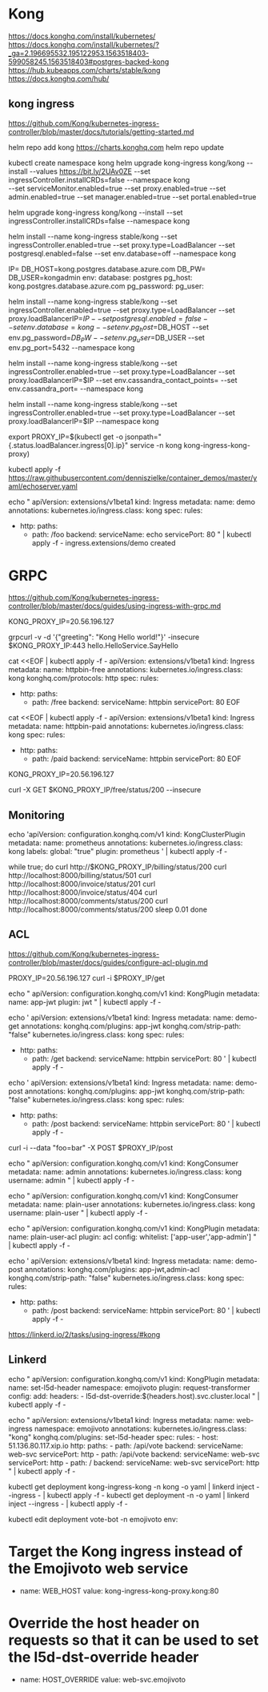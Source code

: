 # Kong
https://docs.konghq.com/install/kubernetes/
https://docs.konghq.com/install/kubernetes/?_ga=2.196695532.195122953.1563518403-599058245.1563518403#postgres-backed-kong
https://hub.kubeapps.com/charts/stable/kong
https://docs.konghq.com/hub/


## kong ingress
https://github.com/Kong/kubernetes-ingress-controller/blob/master/docs/tutorials/getting-started.md

helm repo add kong https://charts.konghq.com
helm repo update

kubectl create namespace kong
helm upgrade kong-ingress kong/kong --install --values https://bit.ly/2UAv0ZE --set ingressController.installCRDs=false --namespace kong \
  --set serviceMonitor.enabled=true --set proxy.enabled=true --set admin.enabled=true --set manager.enabled=true --set portal.enabled=true

helm upgrade kong-ingress kong/kong --install --set ingressController.installCRDs=false --namespace kong

helm install --name kong-ingress stable/kong --set ingressController.enabled=true --set proxy.type=LoadBalancer --set postgresql.enabled=false --set env.database=off --namespace kong

IP=
DB_HOST=kong.postgres.database.azure.com
DB_PW=
DB_USER=kongadmin
env:
  database: postgres
  pg_host: kong.postgres.database.azure.com
  pg_password: 
  pg_user: 

helm install --name kong-ingress stable/kong --set ingressController.enabled=true --set proxy.type=LoadBalancer --set proxy.loadBalancerIP=$IP --set postgresql.enabled=false --set env.database=kong   --set env.pg_host=$DB_HOST --set env.pg_password=$DB_PW --set env.pg_user=$DB_USER --set env.pg_port=5432 --namespace kong

helm install --name kong-ingress stable/kong --set ingressController.enabled=true --set proxy.type=LoadBalancer --set proxy.loadBalancerIP=$IP --set env.cassandra_contact_points= --set env.cassandra_port=
--namespace kong
	
helm install --name kong-ingress stable/kong --set ingressController.enabled=true --set proxy.type=LoadBalancer --set proxy.loadBalancerIP=$IP --namespace kong

export PROXY_IP=$(kubectl get -o jsonpath="{.status.loadBalancer.ingress[0].ip}" service -n kong kong-ingress-kong-proxy)

kubectl apply -f https://raw.githubusercontent.com/denniszielke/container_demos/master/yaml/echoserver.yaml

echo "
apiVersion: extensions/v1beta1
kind: Ingress
metadata:
  name: demo
  annotations:
    kubernetes.io/ingress.class: kong
spec:
  rules:
  - http:
      paths:
      - path: /foo
        backend:
          serviceName: echo
          servicePort: 80
" | kubectl apply -f -
ingress.extensions/demo created


# GRPC

https://github.com/Kong/kubernetes-ingress-controller/blob/master/docs/guides/using-ingress-with-grpc.md


KONG_PROXY_IP=20.56.196.127 

grpcurl -v -d '{"greeting": "Kong Hello world!"}' -insecure $KONG_PROXY_IP:443 hello.HelloService.SayHello

cat <<EOF | kubectl apply -f -
apiVersion: extensions/v1beta1
kind: Ingress
metadata:
  name: httpbin-free
  annotations:
    kubernetes.io/ingress.class: kong
    konghq.com/protocols: http
spec:
  rules:
  - http:
      paths:
      - path: /free
        backend:
          serviceName: httpbin
          servicePort: 80
EOF

cat <<EOF | kubectl apply -f -
apiVersion: extensions/v1beta1
kind: Ingress
metadata:
  name: httpbin-paid
  annotations:
    kubernetes.io/ingress.class: kong
spec:
  rules:
  - http:
      paths:
      - path: /paid
        backend:
          serviceName: httpbin
          servicePort: 80
EOF

KONG_PROXY_IP=20.56.196.127 

curl -X GET $KONG_PROXY_IP/free/status/200 --insecure


## Monitoring

echo 'apiVersion: configuration.konghq.com/v1
kind: KongClusterPlugin
metadata:
  name: prometheus
  annotations:
    kubernetes.io/ingress.class: kong
  labels:
    global: "true"
plugin: prometheus
' | kubectl apply -f -


while true;
do
  curl http://$KONG_PROXY_IP/billing/status/200
  curl http://localhost:8000/billing/status/501
  curl http://localhost:8000/invoice/status/201
  curl http://localhost:8000/invoice/status/404
  curl http://localhost:8000/comments/status/200
  curl http://localhost:8000/comments/status/200
  sleep 0.01
done


## ACL


https://github.com/Kong/kubernetes-ingress-controller/blob/master/docs/guides/configure-acl-plugin.md


PROXY_IP=20.56.196.127
curl -i $PROXY_IP/get


echo "
apiVersion: configuration.konghq.com/v1
kind: KongPlugin
metadata:
  name: app-jwt
plugin: jwt
" | kubectl apply -f -


echo '
apiVersion: extensions/v1beta1
kind: Ingress
metadata:
  name: demo-get
  annotations:
    konghq.com/plugins: app-jwt
    konghq.com/strip-path: "false"
    kubernetes.io/ingress.class: kong
spec:
  rules:
  - http:
      paths:
      - path: /get
        backend:
          serviceName: httpbin
          servicePort: 80
' | kubectl apply -f -


echo '
apiVersion: extensions/v1beta1
kind: Ingress
metadata:
  name: demo-post
  annotations:
    konghq.com/plugins: app-jwt
    konghq.com/strip-path: "false"
    kubernetes.io/ingress.class: kong
spec:
  rules:
  - http:
      paths:
      - path: /post
        backend:
          serviceName: httpbin
          servicePort: 80
' | kubectl apply -f -


curl -i --data "foo=bar" -X POST $PROXY_IP/post


echo "
apiVersion: configuration.konghq.com/v1
kind: KongConsumer
metadata:
  name: admin
  annotations:
    kubernetes.io/ingress.class: kong
username: admin
" | kubectl apply -f -


echo "
apiVersion: configuration.konghq.com/v1
kind: KongConsumer
metadata:
  name: plain-user
  annotations:
    kubernetes.io/ingress.class: kong
username: plain-user
" | kubectl apply -f -


echo "
apiVersion: configuration.konghq.com/v1
kind: KongPlugin
metadata:
  name: plain-user-acl
plugin: acl
config:
  whitelist: ['app-user','app-admin']
" | kubectl apply -f -


echo '
apiVersion: extensions/v1beta1
kind: Ingress
metadata:
  name: demo-post
  annotations:
    konghq.com/plugins: app-jwt,admin-acl
    konghq.com/strip-path: "false"
    kubernetes.io/ingress.class: kong
spec:
  rules:
  - http:
      paths:
      - path: /post
        backend:
          serviceName: httpbin
          servicePort: 80
' | kubectl apply -f -

https://linkerd.io/2/tasks/using-ingress/#kong


## Linkerd

echo "
apiVersion: configuration.konghq.com/v1
kind: KongPlugin
metadata:
  name: set-l5d-header
  namespace: emojivoto
plugin: request-transformer
config:
  add:
    headers:
    - l5d-dst-override:$(headers.host).svc.cluster.local
" | kubectl apply -f -


echo "
apiVersion: extensions/v1beta1
kind: Ingress
metadata:
  name: web-ingress
  namespace: emojivoto
  annotations:
    kubernetes.io/ingress.class: "kong"
    konghq.com/plugins: set-l5d-header
spec:
  rules:
    - host: 51.136.80.117.xip.io
      http:
        paths:
          - path: /api/vote
            backend:
              serviceName: web-svc
              servicePort: http
          - path: /api/vote
            backend:
              serviceName: web-svc
              servicePort: http
          - path: /
            backend:
              serviceName: web-svc
              servicePort: http
" | kubectl apply -f -


kubectl get deployment kong-ingress-kong -n kong -o yaml | linkerd inject --ingress - | kubectl apply -f -
kubectl get deployment <ingress-controller> -n <ingress-namespace> -o yaml | linkerd inject --ingress - | kubectl apply -f -



kubectl edit deployment vote-bot -n emojivoto
env:
# Target the Kong ingress instead of the Emojivoto web service
- name: WEB_HOST
  value: kong-ingress-kong-proxy.kong:80
# Override the host header on requests so that it can be used to set the l5d-dst-override header
- name: HOST_OVERRIDE
  value: web-svc.emojivoto